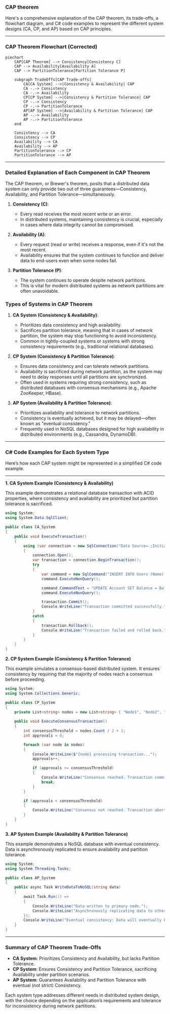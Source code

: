 ### CAP theorem

Here's a comprehensive explanation of the CAP theorem, its trade-offs, a flowchart diagram, and C# code examples to represent the different system designs (CA, CP, and AP) based on CAP principles.

---

### CAP Theorem Flowchart (Corrected)

```mermaid
piechart
    CAP[CAP Theorem] --> Consistency[Consistency C]
    CAP --> Availability[Availability A]
    CAP --> PartitionTolerance[Partition Tolerance P]

    subgraph TradeOffs[CAP Trade-offs]
        CA[CA System] -->|Consistency & Availability| CAP
        CA -.-> Consistency
        CA -.-> Availability
        CP[CP System] -->|Consistency & Partition Tolerance| CAP
        CP -.-> Consistency
        CP -.-> PartitionTolerance
        AP[AP System] -->|Availability & Partition Tolerance| CAP
        AP -.-> Availability
        AP -.-> PartitionTolerance
    end

    Consistency --> CA
    Consistency --> CP
    Availability --> CA
    Availability --> AP
    PartitionTolerance --> CP
    PartitionTolerance --> AP
```

---

### Detailed Explanation of Each Component in CAP Theorem

The CAP theorem, or Brewer's theorem, posits that a distributed data system can only provide two out of three guarantees—Consistency, Availability, and Partition Tolerance—simultaneously.

1. **Consistency (C)**:
   - Every read receives the most recent write or an error.
   - In distributed systems, maintaining consistency is crucial, especially in cases where data integrity cannot be compromised.

2. **Availability (A)**:
   - Every request (read or write) receives a response, even if it's not the most recent.
   - Availability ensures that the system continues to function and deliver data to end-users even when some nodes fail.

3. **Partition Tolerance (P)**:
   - The system continues to operate despite network partitions.
   - This is vital for modern distributed systems as network partitions are often unavoidable.

### Types of Systems in CAP Theorem

1. **CA System (Consistency & Availability)**:
   - Prioritizes data consistency and high availability.
   - Sacrifices partition tolerance, meaning that in cases of network partition, the system may stop functioning to avoid inconsistency.
   - Common in tightly-coupled systems or systems with strong consistency requirements (e.g., traditional relational databases).

2. **CP System (Consistency & Partition Tolerance)**:
   - Ensures data consistency and can tolerate network partitions.
   - Availability is sacrificed during network partition, as the system may need to delay responses until all partitions are synchronized.
   - Often used in systems requiring strong consistency, such as distributed databases with consensus mechanisms (e.g., Apache ZooKeeper, HBase).

3. **AP System (Availability & Partition Tolerance)**:
   - Prioritizes availability and tolerance to network partitions.
   - Consistency is eventually achieved, but it may be delayed—often known as "eventual consistency."
   - Frequently used in NoSQL databases designed for high availability in distributed environments (e.g., Cassandra, DynamoDB).

---

### C# Code Examples for Each System Type

Here’s how each CAP system might be represented in a simplified C# code example.

---

**1. CA System Example (Consistency & Availability)**

This example demonstrates a relational database transaction with ACID properties, where consistency and availability are prioritized but partition tolerance is sacrificed.

```csharp
using System;
using System.Data.SqlClient;

public class CA_System
{
    public void ExecuteTransaction()
    {
        using (var connection = new SqlConnection("Data Source=.;Initial Catalog=TestDB;Integrated Security=True"))
        {
            connection.Open();
            var transaction = connection.BeginTransaction();
            try
            {
                var command = new SqlCommand("INSERT INTO Users (Name) VALUES ('Alice')", connection, transaction);
                command.ExecuteNonQuery();

                command.CommandText = "UPDATE Account SET Balance = Balance - 100 WHERE UserID = 1";
                command.ExecuteNonQuery();

                transaction.Commit();
                Console.WriteLine("Transaction committed successfully.");
            }
            catch
            {
                transaction.Rollback();
                Console.WriteLine("Transaction failed and rolled back.");
            }
        }
    }
}
```

**2. CP System Example (Consistency & Partition Tolerance)**

This example simulates a consensus-based distributed system. It ensures consistency by requiring that the majority of nodes reach a consensus before proceeding.

```csharp
using System;
using System.Collections.Generic;

public class CP_System
{
    private List<string> nodes = new List<string> { "Node1", "Node2", "Node3" };
    
    public void ExecuteConsensusTransaction()
    {
        int consensusThreshold = nodes.Count / 2 + 1;
        int approvals = 0;

        foreach (var node in nodes)
        {
            Console.WriteLine($"{node} processing transaction...");
            approvals++;

            if (approvals >= consensusThreshold)
            {
                Console.WriteLine("Consensus reached. Transaction committed.");
                break;
            }
        }

        if (approvals < consensusThreshold)
        {
            Console.WriteLine("Consensus not reached. Transaction aborted.");
        }
    }
}
```

**3. AP System Example (Availability & Partition Tolerance)**

This example demonstrates a NoSQL database with eventual consistency. Data is asynchronously replicated to ensure availability and partition tolerance.

```csharp
using System;
using System.Threading.Tasks;

public class AP_System
{
    public async Task WriteDataToNoSQL(string data)
    {
        await Task.Run(() =>
        {
            Console.WriteLine("Data written to primary node.");
            Console.WriteLine("Asynchronously replicating data to other nodes...");
        });
        Console.WriteLine("Eventual consistency: Data will eventually be consistent across all nodes.");
    }
}
```

---

### Summary of CAP Theorem Trade-Offs

- **CA System**: Prioritizes Consistency and Availability, but lacks Partition Tolerance.
- **CP System**: Ensures Consistency and Partition Tolerance, sacrificing Availability under partition scenarios.
- **AP System**: Guarantees Availability and Partition Tolerance with eventual (not strict) Consistency.

Each system type addresses different needs in distributed system design, with the choice depending on the application’s requirements and tolerance for inconsistency during network partitions.
